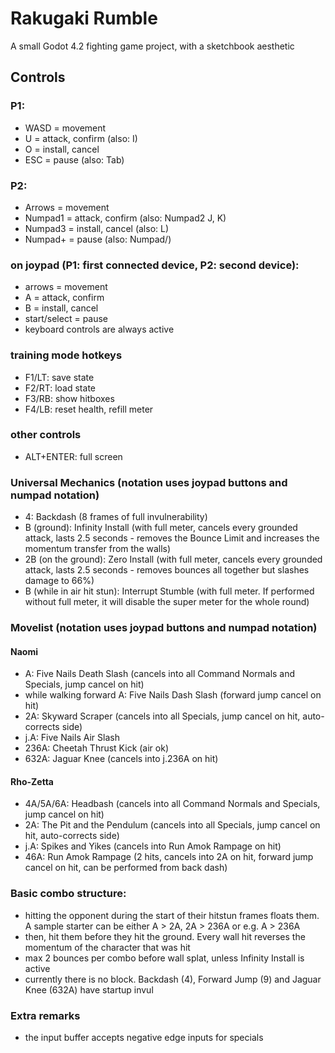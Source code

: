 # Rakugaki Rumble
A small Godot 4.2 fighting game project, with a sketchbook aesthetic

## Controls

### P1:
* WASD = movement
* U = attack, confirm (also: I)
* O = install, cancel
* ESC = pause (also: Tab)

### P2:
* Arrows = movement
* Numpad1 = attack, confirm (also: Numpad2 J, K)
* Numpad3 = install, cancel (also: L)
* Numpad+ = pause (also: Numpad/)

### on joypad (P1: first connected device, P2: second device): 
* arrows = movement
* A = attack, confirm
* B = install, cancel
* start/select = pause
* keyboard controls are always active

### training mode hotkeys
* F1/LT: save state
* F2/RT: load state
* F3/RB: show hitboxes
* F4/LB: reset health, refill meter

### other controls
* ALT+ENTER: full screen

### Universal Mechanics (notation uses joypad buttons and numpad notation)
* 4: Backdash (8 frames of full invulnerability)
* B (ground): Infinity Install (with full meter, cancels every grounded attack, lasts 2.5 seconds - removes the Bounce Limit and increases the momentum transfer from the walls)
* 2B (on the ground): Zero Install (with full meter, cancels every grounded attack, lasts 2.5 seconds - removes bounces all together but slashes damage to 66%)
* B (while in air hit stun): Interrupt Stumble (with full meter. If performed without full meter, it will disable the super meter for the whole round) 

### Movelist (notation uses joypad buttons and numpad notation)

#### Naomi
* A: Five Nails Death Slash (cancels into all Command Normals and Specials, jump cancel on hit)
* while walking forward A: Five Nails Dash Slash (forward jump cancel on hit)
* 2A: Skyward Scraper (cancels into all Specials, jump cancel on hit, auto-corrects side)
* j.A: Five Nails Air Slash
* 236A: Cheetah Thrust Kick (air ok)
* 632A: Jaguar Knee (cancels into j.236A on hit)

#### Rho-Zetta
* 4A/5A/6A: Headbash (cancels into all Command Normals and Specials, jump cancel on hit)
* 2A: The Pit and the Pendulum (cancels into all Specials, jump cancel on hit, auto-corrects side)
* j.A: Spikes and Yikes (cancels into Run Amok Rampage on hit)
* 46A: Run Amok Rampage (2 hits, cancels into 2A on hit, forward jump cancel on hit, can be performed from back dash)

### Basic combo structure:
* hitting the opponent during the start of their hitstun frames floats them. A sample starter can be either A > 2A, 2A > 236A or e.g. A > 236A
* then, hit them before they hit the ground. Every wall hit reverses the momentum of the character that was hit 
* max 2 bounces per combo before wall splat, unless Infinity Install is active
* currently there is no block. Backdash (4), Forward Jump (9) and Jaguar Knee (632A) have startup invul

### Extra remarks
* the input buffer accepts negative edge inputs for specials

